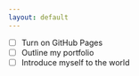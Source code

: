 ```yaml
---
layout: default
---
```


- [ ] Turn on GitHub Pages
- [ ] Outline my portfolio
- [ ] Introduce myself to the world
